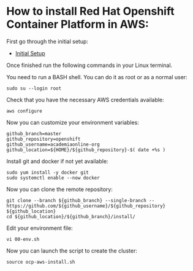 # How to install Red Hat Openshift Container Platform in AWS:

First go through the initial setup:
- [Initial Setup](install/initial.md)

Once finished run the following commands in your Linux terminal.

You need to run a BASH shell. You can do it as root or as a normal user:
```
sudo su --login root

```
Check that you have the necessary AWS credentials available:
```
aws configure

```
Now you can customize your environment variables:
```
github_branch=master
github_repository=openshift
github_username=academiaonline-org
github_location=${HOME}/${github_repository}-$( date +%s )

```
Install git and docker if not yet available:
```
sudo yum install -y docker git
sudo systemctl enable --now docker

```
Now you can clone the remote repository:
```
git clone --branch ${github_branch} --single-branch -- https://github.com/${github_username}/${github_repository} ${github_location}
cd ${github_location}/${github_branch}/install/

```
Edit your environment file:
```
vi 00-env.sh

```
Now you can launch the script to create the cluster:
```
source ocp-aws-install.sh

```
